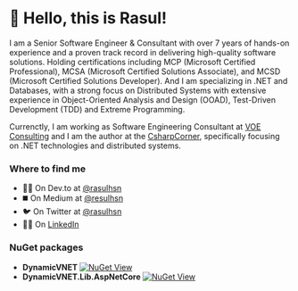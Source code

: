 # 👋 Hello, this is Rasul!

I am a Senior Software Engineer & Consultant with over 7 years of hands-on experience and a proven track record in delivering high-quality software solutions. Holding certifications including MCP (Microsoft Certified Professional), MCSA (Microsoft Certified Solutions Associate), and MCSD (Microsoft Certified Solutions Developer).
And I am specializing in .NET and Databases, with a strong focus on Distributed Systems with extensive experience in Object-Oriented Analysis and Design (OOAD), Test-Driven Development (TDD) and Extreme Programming.

Currenctly, I am working as Software Engineering Consultant at [VOE Consulting](https://voeconsulting.net) and I am the author at the [CsharpCorner](https://www.c-sharpcorner.com/members/rasul-huseynov), specifically focusing on .NET technologies and distributed systems.

### Where to find me

- 👨‍💻 On Dev.to at [@rasulhsn](https://dev.to/rasulhsn)
- ◼️ On Medium at [@resulhsn](https://medium.com/@resulhsn)
- 🐦 On Twitter at [@rasulhsn](https://twitter.com/rasulhsn)
- 👨‍💼 On [LinkedIn](https://www.linkedin.com/in/rasulhsn/)

### NuGet packages
- **DynamicVNET** [![NuGet View](https://img.shields.io/badge/NuGet-004880?style=plastic&logo=nuget&logoColor=white)](https://www.nuget.org/packages/DynamicVNET/1.2.6)
- **DynamicVNET.Lib.AspNetCore** [![NuGet View](https://img.shields.io/badge/NuGet-004880?style=plastic&logo=nuget&logoColor=white)](https://www.nuget.org/packages/DynamicVNET.Lib.AspNetCore/1.0.1-alpha)
